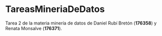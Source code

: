 # TareasMineriaDeDatos

Tarea 2 de la materia minería de datos de Daniel Rubí Bretón (**176358**) y Renata Monsalve (**176371**).
